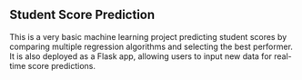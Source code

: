 ## Student Score Prediction

This is a very basic machine learning project predicting student scores by comparing multiple regression algorithms and selecting the best performer. It is also deployed as a Flask app, allowing users to input new data for real-time score predictions.
